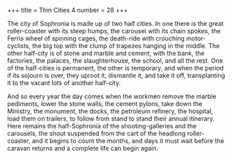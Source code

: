 +++
title = Thin Cities 4
number = 28
+++

The city of Sophronia is made up of two half cities. In one there is the great roller-coaster with its steep humps, the carousel with its chain spokes, the Ferris wheel of spinning cages, the death-ride with crouching motor-cyclists, the big top with the clump of trapezes hanging in the middle. The other half-city is of stone and marble and cement, with the bank, the factories, the palaces, the slaughterhouse, the school, and all the rest. One of the half-cities is permanent, the other is temporary, and when the period if its sojourn is over, they uproot it, dismantle it, and take it off, transplanting it to the vacant lots of another half-city.

And so every year the day comes when the workmen remove the marble pediments, lower the stone walls, the cement pylons, take down the Ministry, the monument, the docks, the petroleum refinery, the hospital, load them on trailers, to follow from stand to stand their annual itinerary. Here remains the half-Sophronia of the shooting-galleries and the carousels, the shout suspended from the cart of the headlong roller-coaster, and it begins to count the months, and days it must wait before the caravan returns and a complete life can begin again.
